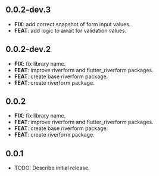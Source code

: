 ## 0.0.2-dev.3

 - **FIX**: add correct snapshot of form input values.
 - **FEAT**: add logic to await for validation values.

## 0.0.2-dev.2

 - **FIX**: fix library name.
 - **FEAT**: improve riverform and flutter_riverform packages.
 - **FEAT**: create base riverform package.
 - **FEAT**: create riverform package.

## 0.0.2

 - **FIX**: fix library name.
 - **FEAT**: improve riverform and flutter_riverform packages.
 - **FEAT**: create base riverform package.
 - **FEAT**: create riverform package.

## 0.0.1

* TODO: Describe initial release.
